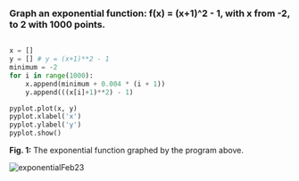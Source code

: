 ### Graph an exponential function: f(x) = (x+1)^2 - 1, with x from -2, to 2 with 1000 points. 

```.py import matplotlib.pyplot as pyplot

x = []
y = [] # y = (x+1)**2 - 1
minimum = -2
for i in range(1000):
    x.append(minimum + 0.004 * (i + 1))
    y.append(((x[i]+1)**2) - 1)

pyplot.plot(x, y)
pyplot.xlabel('x')
pyplot.ylabel('y')
pyplot.show()
```

**Fig. 1:** The exponential function graphed by the program above.

![exponentialFeb23](exponentialFeb23.png)
